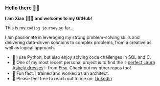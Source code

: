 ### Hello there 👋🏼 
**I am Xiao 👩🏻‍💻 and welcome to my GitHub!**

This is my `coding journey` so far...

I am passionate in leveraging my strong problem-solving skills and delivering data-driven solutions to complex problems, from a creative as well as logical approach.

- 🌱 I use Python, but also enjoy solving code challenges in SQL and C.
- 🍳 One of my most recent personal project is to find the ✨[perfect Laura Ashely dresses](https://github.com/xiaoella/find_my_laura_ashley)✨ from Etsy. Check out my other repos too!
- 📐 Fun fact: I trained and worked as an architect.
- 🤝 Please feel free to reach out to me on: [LinkedIn](https://www.linkedin.com/in/xiao-ella-ma/)

